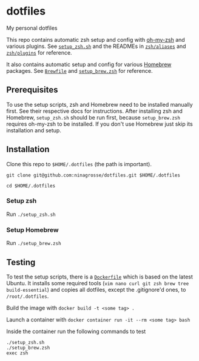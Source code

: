 # dotfiles
My personal dotfiles

This repo contains automatic zsh setup and config with [oh-my-zsh](https://github.com/ohmyzsh/ohmyzsh) and various plugins. See [`setup_zsh.sh`](setup_zsh.sh) and the READMEs in [`zsh/aliases`](zsh/aliases/) and [`zsh/plugins`](zsh/plugins/) for reference.

It also contains automatic setup and config for various [Homebrew](https://brew.sh/) packages. See [`Brewfile`](Brewfile) and [`setup_brew.zsh`](setup_brew.zsh) for reference.

## Prerequisites
To use the setup scripts, zsh and Homebrew need to be installed manually first. See their respective docs for instructions. After installing zsh and Homebrew, `setup_zsh.sh` should be run first, because `setup_brew.zsh` requires oh-my-zsh to be installed. If you don't use Homebrew just skip its installation and setup.

## Installation
Clone this repo to `$HOME/.dotfiles` (the path is important).
```shell
git clone git@github.com:ninagrosse/dotfiles.git $HOME/.dotfiles

cd $HOME/.dotfiles
```

### Setup zsh
Run `./setup_zsh.sh`

### Setup Homebrew
Run `./setup_brew.zsh`

## Testing
To test the setup scripts, there is a [`Dockerfile`](Dockerfile) which is based on the latest Ubuntu. It installs some required tools (`vim nano curl git zsh brew tree build-essential`) and copies all dotfiles, except the .gitignore'd ones, to `/root/.dotfiles`.

Build the image with `docker build -t <some tag> .`

Launch a container with `docker container run -it --rm <some tag> bash`

Inside the container run the following commands to test

```shell
./setup_zsh.sh
./setup_brew.zsh
exec zsh
```
